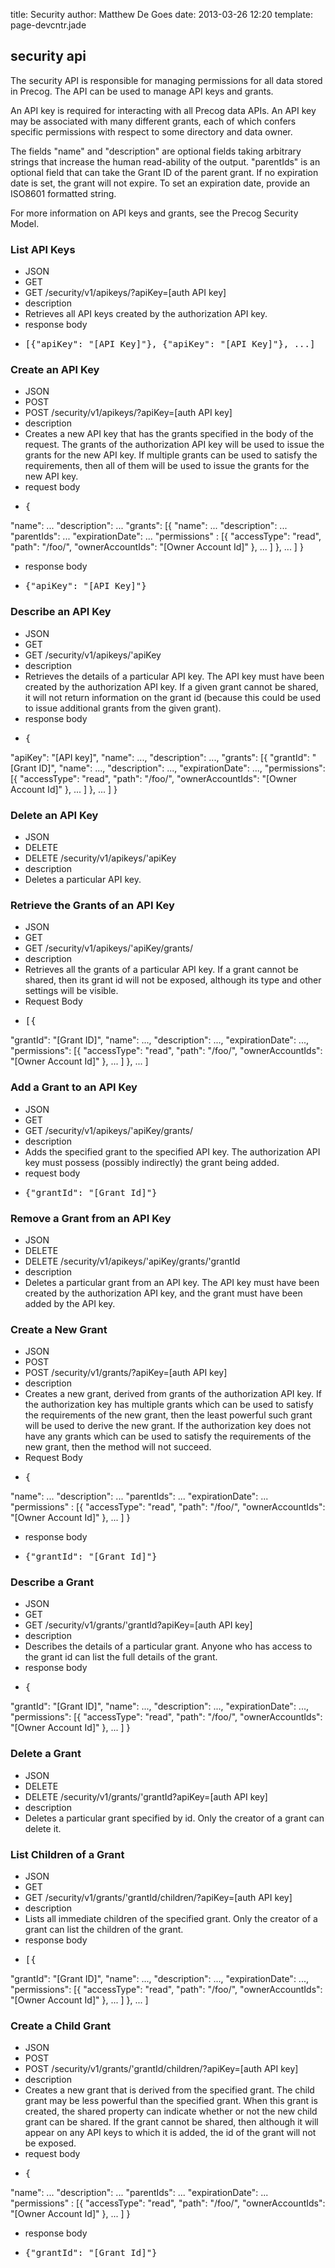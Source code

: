 title: Security
author: Matthew De Goes
date: 2013-03-26 12:20
template: page-devcntr.jade

## security api

The security API is responsible for managing permissions for all data stored in Precog. The API can be used to manage API keys and grants.

An API key is required for interacting with all Precog data APIs. An API key may be associated with many different grants, each of which confers specific permissions with respect to some directory and data owner.

The fields "name" and "description" are optional fields taking arbitrary strings that increase the human read-ability of the output. "parentIds" is an optional field that can take the Grant ID of the parent grant. If no expiration date is set, the grant will not expire. To set an expiration date, provide an ISO8601 formatted string.

For more information on API keys and grants, see the Precog Security Model.

### List API Keys

  * JSON
  * GET
  * GET /security/v1/apikeys/?apiKey=<span class="tool-tip-apikey">[auth API key]</span>
  * description
  * Retrieves all API keys created by the authorization API key.
  * response body
  * <pre>[{"apiKey": "[API Key]"}, {"apiKey": "[API Key]"}, ...]</pre>

### Create an API Key

  * JSON
  * POST
  * POST /security/v1/apikeys/?apiKey=<span class="tool-tip-apikey">[auth API key]</span>
  * description
  * Creates a new API key that has the grants specified in the body of the request. The grants of the authorization API key will be used to issue the grants for the new API key. If multiple grants can be used to satisfy the requirements, then all of them will be used to issue the grants for the new API key.
  * request body
  * <pre>{
"name": ...
"description": ...
"grants": [{
"name": ...
"description": ...
"parentIds": ...
"expirationDate": ...
"permissions" : [{
"accessType": "read",
"path": "/foo/",
"ownerAccountIds": "[Owner Account Id]"
}, ...
]
}, ...
]
}</pre>
  * response body
  * <pre>{"apiKey": "[API Key]"}</pre>

### Describe an API Key

  * JSON
  * GET
  * GET /security/v1/apikeys/<span class="tool-tip-apikey tool-tip-apikey">'apiKey</span>
  * description
  * Retrieves the details of a particular API key. The API key must have been created by the authorization API key. If a given grant cannot be shared, it will not return information on the grant id (because this could be used to issue additional grants from the given grant).
  * response body
  * <pre>{
"apiKey": "[API key]",
"name": ...,
"description": ...,
"grants": [{
"grantId": "[Grant ID]",
"name": ...,
"description": ...,
"expirationDate": ...,
"permissions": [{
"accessType": "read",
"path": "/foo/",
"ownerAccountIds": "[Owner Account Id]"
}, ...
]
}, ...
]
}</pre>

### Delete an API Key

  * JSON
  * DELETE
  * DELETE /security/v1/apikeys/<span class="tool-tip-apikey tool-tip-apikey">'apiKey</span>
  * description
  * Deletes a particular API key.

### Retrieve the Grants of an API Key
  
  * JSON
  * GET
  * GET /security/v1/apikeys/<span class="tool-tip-apikey tool-tip-apikey">'apiKey</span>/grants/
  * description
  * Retrieves all the grants of a particular API key. If a grant cannot be shared, then its grant id will not be exposed, although its type and other settings will be visible.
  * Request Body
  * <pre>[{
"grantId": "[Grant ID]",
"name": ...,
"description": ...,
"expirationDate": ...,
"permissions": [{
"accessType": "read",
"path": "/foo/",
"ownerAccountIds": "[Owner Account Id]"
}, ...
]
}, ...
]</pre>

### Add a Grant to an API Key

  * JSON
  * GET
  * GET /security/v1/apikeys/<span class="tool-tip-apikey tool-tip-apikey">'apiKey</span>/grants/
  * description
  * Adds the specified grant to the specified API key. The authorization API key must possess (possibly indirectly) the grant being added.
  * request body
  * <pre>{"grantId": "[Grant Id]"}</pre>

### Remove a Grant from an API Key

  * JSON
  * DELETE
  * DELETE /security/v1/apikeys/<span class="tool-tip-apikey tool-tip-apikey">'apiKey</span>/grants/<span class="tool-tip-grant-id">'grantId</span>
  * description
  * Deletes a particular grant from an API key. The API key must have been created by the authorization API key, and the grant must have been added by the API key.

### Create a New Grant

  * JSON
  * POST
  * POST /security/v1/grants/?apiKey=<span class="tool-tip-apikey">[auth API key]</span>
  * description
  * Creates a new grant, derived from grants of the authorization API key. If the authorization key has multiple grants which can be used to satisfy the requirements of the new grant, then the least powerful such grant will be used to derive the new grant. If the authorization key does not have any grants which can be used to satisfy the requirements of the new grant, then the method will not succeed.
  * Request Body
  * <pre>{
"name": ...
"description": ...
"parentIds": ...
"expirationDate": ...
"permissions" : [{
"accessType": "read",
"path": "/foo/",
"ownerAccountIds": "[Owner Account Id]"
}, ...
]
}</pre>
    
  * response body
  * <pre>{"grantId": "[Grant Id]"}</pre>

### Describe a Grant

  * JSON
  * GET
  * GET /security/v1/grants/<span class="tool-tip-grant-id">'grantId</span>?apiKey=<span class="tool-tip-apikey">[auth API key]</span>
  * description
  * Describes the details of a particular grant. Anyone who has access to the grant id can list the full details of the grant.
  * response body
  * <pre>{
"grantId": "[Grant ID]",
"name": ...,
"description": ...,
"expirationDate": ...,
"permissions": [{
"accessType": "read",
"path": "/foo/",
"ownerAccountIds": "[Owner Account Id]"
}, ...
]
}</pre>

### Delete a Grant

  * JSON
  * DELETE
  * DELETE /security/v1/grants/<span class="tool-tip-grant-id">'grantId</span>?apiKey=<span class="tool-tip-apikey">[auth API key]</span>
  * description
  * Deletes a particular grant specified by id. Only the creator of a grant can delete it.

### List Children of a Grant

  * JSON
  * GET
  * GET /security/v1/grants/<span class="tool-tip-grant-id">'grantId</span>/children/?apiKey=<span class="tool-tip-apikey">[auth API key]</span>
  * description
  * Lists all immediate children of the specified grant. Only the creator of a grant can list the children of the grant.
  * response body
  * <pre>[{
"grantId": "[Grant ID]",
"name": ...,
"description": ...,
"expirationDate": ...,
"permissions": [{
"accessType": "read",
"path": "/foo/",
"ownerAccountIds": "[Owner Account Id]"
}, ...
]
}, ...
]</pre>

### Create a Child Grant

  * JSON
  * POST
  * POST /security/v1/grants/<span class="tool-tip-grant-id">'grantId</span>/children/?apiKey=<span class="tool-tip-apikey">[auth API key]</span>
  * description
  * Creates a new grant that is derived from the specified grant. The child grant may be less powerful than the specified grant. When this grant is created, the shared property can indicate whether or not the new child grant can be shared. If the grant cannot be shared, then although it will appear on any API keys to which it is added, the id of the grant will not be exposed.
  * request body
  * <pre>{
"name": ...
"description": ...
"parentIds": ...
"expirationDate": ...
"permissions" : [{
"accessType": "read",
"path": "/foo/",
"ownerAccountIds": "[Owner Account Id]"
}, ...
]
}</pre>

  * response body
  * <pre>{"grantId": "[Grant Id]"}</pre>